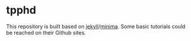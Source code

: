 # tpphd

This repository is built based on [jekyll](https://github.com/jekyll/jekyll)/[minima](https://github.com/jekyll/minima).
Some basic tutorials could be reached on their Github sites.
